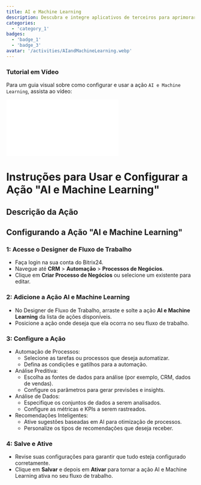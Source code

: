 ```yaml
---
title: AI e Machine Learning
description: Descubra e integre aplicativos de terceiros para aprimorar seu negócio.
categories: 
  - 'category_1'
badges: 
  - 'badge_1'
  - 'badge_3'
avatar: '/activities/AIandMachineLearning.webp'
---
```

### Tutorial em Vídeo

Para um guia visual sobre como configurar e usar a ação `AI e Machine Learning`, assista ao vídeo:

<iframe
  class="aspect-video w-full my-6 rounded shadow-md"
  src="//www.youtube.com/embed/OyzJd8BcTfY?feature=oembed&rel=0"
  frameborder="0"
  allow="accelerometer; autoplay; encrypted-media; gyroscope"
  allowfullscreen>
</iframe>

# Instruções para Usar e Configurar a Ação "AI e Machine Learning"

## Descrição da Ação

## **Configurando a Ação "AI e Machine Learning"**

### 1: Acesse o Designer de Fluxo de Trabalho
- Faça login na sua conta do Bitrix24.
- Navegue até **CRM** > **Automação** > **Processos de Negócios**.
- Clique em **Criar Processo de Negócios** ou selecione um existente para editar.

### 2: Adicione a Ação AI e Machine Learning
- No Designer de Fluxo de Trabalho, arraste e solte a ação **AI e Machine Learning** da lista de ações disponíveis.
- Posicione a ação onde deseja que ela ocorra no seu fluxo de trabalho.

### 3: Configure a Ação
- Automação de Processos:
  - Selecione as tarefas ou processos que deseja automatizar.
  - Defina as condições e gatilhos para a automação.
- Análise Preditiva:
  - Escolha as fontes de dados para análise (por exemplo, CRM, dados de vendas).
  - Configure os parâmetros para gerar previsões e insights.
- Análise de Dados:
  - Especifique os conjuntos de dados a serem analisados.
  - Configure as métricas e KPIs a serem rastreados.
- Recomendações Inteligentes:
  - Ative sugestões baseadas em AI para otimização de processos.
  - Personalize os tipos de recomendações que deseja receber.

### 4: Salve e Ative
- Revise suas configurações para garantir que tudo esteja configurado corretamente.
- Clique em **Salvar** e depois em **Ativar** para tornar a ação AI e Machine Learning ativa no seu fluxo de trabalho.